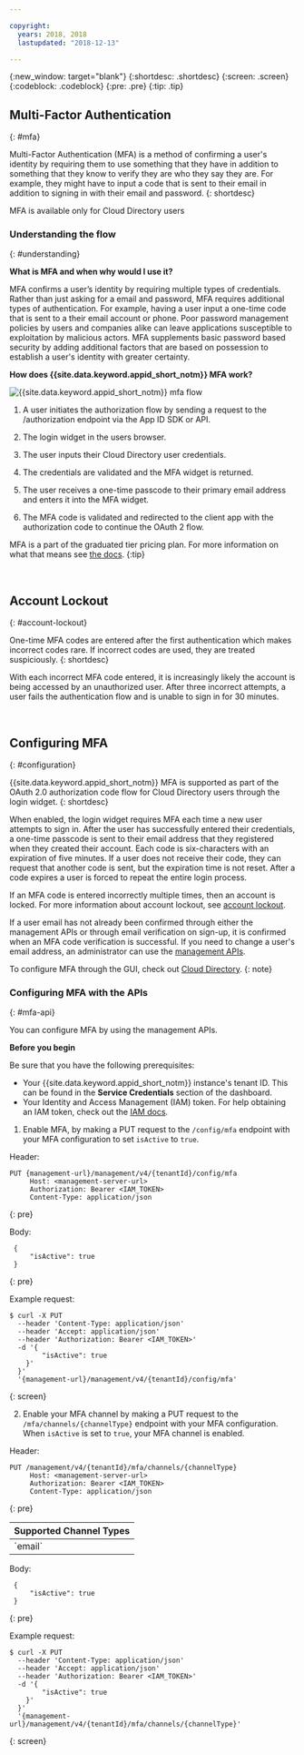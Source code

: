 ```yaml
---

copyright:
  years: 2018, 2018
  lastupdated: "2018-12-13"

---
```


{:new_window: target="blank"}
{:shortdesc: .shortdesc}
{:screen: .screen}
{:codeblock: .codeblock}
{:pre: .pre}
{:tip: .tip}


## Multi-Factor Authentication
{: #mfa}

Multi-Factor Authentication (MFA) is a method of confirming a user's identity by requiring them to use something that they have in addition to something that they know to verify they are who they say they are. For example, they might have to input a code that is sent to their email in addition to signing in with their email and password.
{: shortdesc}

MFA is available only for Cloud Directory users

### Understanding the flow
{: #understanding}

**What is MFA and when why would I use it?**

MFA confirms a user’s identity by requiring multiple types of credentials. Rather than just asking for a email and password, MFA requires additional types of authentication. For example, having a user input a one-time code that is sent to a their email account or phone. Poor password management policies by users and companies alike can leave applications susceptible to exploitation by malicious actors. MFA supplements basic password based security by adding additional factors that are based on possession to establish a user's identity with greater certainty.





**How does {{site.data.keyword.appid_short_notm}} MFA work?**

![{{site.data.keyword.appid_short_notm}} mfa flow](images/mfa-flow.png)

1. A user initiates the authorization flow by sending a request to the /authorization endpoint via the App ID SDK or API.

2. The login widget in the users browser.

3. The user inputs their Cloud Directory user credentials.

4. The credentials are validated and the MFA widget is returned.

5. The user receives a one-time passcode to their primary email address and enters it into the MFA widget.

6. The MFA code is validated and redirected to the client app with the authorization code to continue the OAuth 2 flow.

MFA is a part of the graduated tier pricing plan. For more information on what that means see [the docs](/docs/services/appid/faq.html#pricing).
{:tip}

</br>

## Account Lockout
{: #account-lockout}

One-time MFA codes are entered after the first authentication which makes incorrect codes rare. If incorrect codes are used, they are treated suspiciously.
{: shortdesc}

With each incorrect MFA code entered, it is increasingly likely the account is being accessed by an unauthorized user. After three incorrect attempts, a user fails the authentication flow and is unable to sign in for 30 minutes.

</br>

## Configuring MFA
{: #configuration}

{{site.data.keyword.appid_short_notm}} MFA is supported as part of the OAuth 2.0 authorization code flow for Cloud Directory users through the login widget.
{: shortdesc}

When enabled, the login widget requires MFA each time a new user attempts to sign in. After the user has successfully entered their credentials, a one-time passcode is sent to their email address that they registered when they created their account. Each code is six-characters with an expiration of five minutes. If a user does not receive their code, they can request that another code is sent, but the expiration time is not reset. After a code expires a user is forced to repeat the entire login process.

If an MFA code is entered incorrectly multiple times, then an account is locked. For more information about account lockout, see [account lockout](#advanced-lockout).

If a user email has not already been confirmed through either the management APIs or through email verification on sign-up, it is confirmed when an MFA code verification is successful. If you need to change a user's email address, an administrator can use the [management APIs](https://appid-management.stage1.eu-gb.bluemix.net/swagger-ui/#!/Cloud_Directory_Users/updateCloudDirectoryUser).

To configure MFA through the GUI, check out [Cloud Directory](cloud-directory.html).
{: note}

### Configuring MFA with the APIs
{: #mfa-api}

You can configure MFA by using the management APIs.

**Before you begin**

Be sure that you have the following prerequisites:

* Your {{site.data.keyword.appid_short_notm}} instance's tenant ID. This can be found in the **Service Credentials** section of the dashboard.
* Your Identity and Access Management (IAM) token. For help obtaining an IAM token, check out the [IAM docs](/docs/iam/apikey_iamtoken.html).


1. Enable MFA, by making a PUT request to the `/config/mfa` endpoint with your MFA configuration to set `isActive` to `true`.

  Header:
  ```
  PUT {management-url}/management/v4/{tenantId}/config/mfa
       Host: <management-server-url>
       Authorization: Bearer <IAM_TOKEN>
       Content-Type: application/json
  ```
  {: pre}

  Body:
  ```
   {
       "isActive": true
   }
  ```
  {: pre}

  Example request:
  ```
  $ curl -X PUT
    --header 'Content-Type: application/json'
    --header 'Accept: application/json'
    --header 'Authorization: Bearer <IAM_TOKEN>'
    -d '{
          "isActive": true
      }'
    }'
    '{management-url}/management/v4/{tenantId}/config/mfa'
  ```
  {: screen}


2. Enable your MFA channel by making a PUT request to the `/mfa/channels/{channelType}` endpoint with your MFA configuration. When `isActive` is set to `true`, your MFA channel is enabled.

  Header:
  ```
  PUT /management/v4/{tenantId}/mfa/channels/{channelType}
       Host: <management-server-url>
       Authorization: Bearer <IAM_TOKEN>
       Content-Type: application/json
  ```
  {: pre}

  <table>
    <thead>
      <th colspan=3>Supported Channel Types</th>
    </thead>
    <tbody>
      <tr>
        <td>`email`</td>
      </tr>
    </tbody>
  </table>

  Body:
  ```
   {
       "isActive": true
   }
  ```
  {: pre}

  Example request:
  ```
  $ curl -X PUT
    --header 'Content-Type: application/json'
    --header 'Accept: application/json'
    --header 'Authorization: Bearer <IAM_TOKEN>'
    -d '{
          "isActive": true
      }'
    }'
    '{management-url}/management/v4/{tenantId}/mfa/channels/{channelType}'
  ```
  {: screen}

</br>
